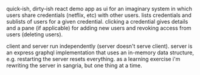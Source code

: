 quick-ish, dirty-ish react demo app as ui for an imaginary system in which users share credentials (netflix, etc) with other users. lists credentials and sublists of users for a given credential. clicking a credential gives details and a pane (if applicable) for adding new users and revoking access from users (deleting users). 

client and server run independently (server doesn't serve client). server is an express graphql implementation that uses an in-memory data structure, e.g. restarting the server resets everything. as a learning exercise i'm rewriting the server in sangria, but one thing at a time. 
